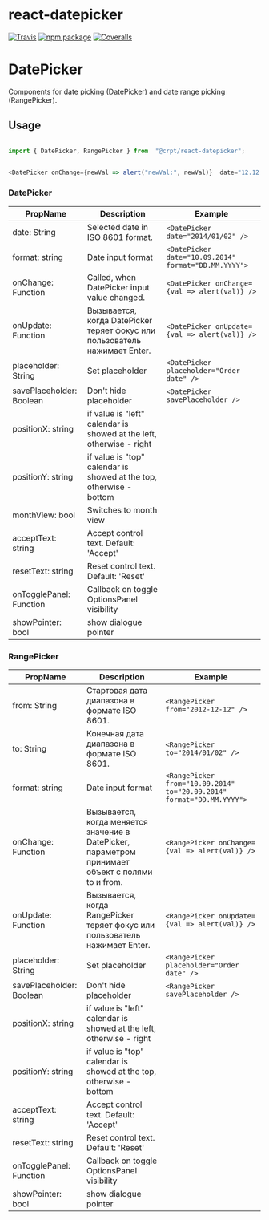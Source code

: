# react-datepicker

[![Travis][build-badge]][build]
[![npm package][npm-badge]][npm]
[![Coveralls][coveralls-badge]][coveralls]

# DatePicker

Components for date picking (DatePicker) and date range picking (RangePicker).

## Usage

```javascript

import { DatePicker, RangePicker } from  "@crpt/react-datepicker";


<DatePicker onChange={newVal => alert("newVal:", newVal)}  date="12.12.2012" />

```

### DatePicker

| PropName | Description | Example |
|---|---|---|
| date: String | Selected date in ISO 8601 format. |  `<DatePicker date="2014/01/02" />` |
| format: string | Date input format | `<DatePicker date="10.09.2014" format="DD.MM.YYYY">` |
| onChange: Function | Called, when DatePicker input value changed. |  `<DatePicker onChange={val => alert(val)} />` |
| onUpdate: Function | Вызывается, когда DatePicker теряет фокус или пользователь нажимает Enter. |  `<DatePicker onUpdate={val => alert(val)} />` |
| placeholder: String | Set placeholder | `<DatePicker placeholder="Order date" />` |
| savePlaceholder: Boolean | Don't hide placeholder | `<DatePicker savePlaceholder />` |
| positionX: string | if value is "left" calendar is showed at the left, otherwise - right | | 
| positionY: string | if value is "top" calendar is showed at the top, otherwise - bottom | | 
| monthView: bool | Switches to month view | |
| acceptText: string | Accept control text. Default: 'Accept' | |
| resetText: string | Reset control text. Default: 'Reset' | |
| onTogglePanel: Function | Callback on toggle OptionsPanel visibility | |
| showPointer: bool | show dialogue pointer | |


### RangePicker

| PropName | Description | Example |
|---|---|---|
| from: String  | Стартовая дата диапазона в формате ISO 8601. |  `<RangePicker from="2012-12-12" />` |
| to: String | Конечная дата диапазона в формате ISO 8601. |  `<RangePicker to="2014/01/02" />` |
| format: string | Date input format | `<RangePicker from="10.09.2014" to="20.09.2014" format="DD.MM.YYYY">` |
| onChange: Function | Вызывается, когда меняется значение в DatePicker, параметром принимает объект с полями to и from. |  `<RangePicker onChange={val => alert(val)} />` |
| onUpdate: Function | Вызывается, когда RangePicker теряет фокус или пользователь нажимает Enter. |  `<RangePicker onUpdate={val => alert(val)} />` |
| placeholder: String | Set placeholder | `<RangePicker placeholder="Order date" />` |
| savePlaceholder: Boolean | Don't hide placeholder | `<RangePicker savePlaceholder />` |
| positionX: string | if value is "left" calendar is showed at the left, otherwise - right | | 
| positionY: string | if value is "top" calendar is showed at the top, otherwise - bottom | | 
| acceptText: string | Accept control text. Default: 'Accept' | |
| resetText: string | Reset control text. Default: 'Reset' | |
| onTogglePanel: Function | Callback on toggle OptionsPanel visibility | |
| showPointer: bool | show dialogue pointer | |


[build-badge]: https://img.shields.io/travis/user/repo/master.png?style=flat-square
[build]: https://travis-ci.org/user/repo

[npm-badge]: https://img.shields.io/npm/v/npm-package.png?style=flat-square
[npm]: https://www.npmjs.org/package/npm-package

[coveralls-badge]: https://img.shields.io/coveralls/user/repo/master.png?style=flat-square
[coveralls]: https://coveralls.io/github/user/repo
